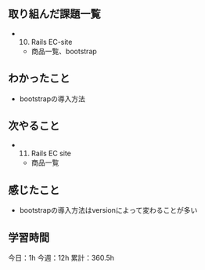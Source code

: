 ## 取り組んだ課題一覧

- 10. Rails EC-site
  - 商品一覧、bootstrap

## わかったこと

- bootstrapの導入方法

## 次やること

- 11. Rails EC site
  - 商品一覧

## 感じたこと

- bootstrapの導入方法はversionによって変わることが多い

## 学習時間

今日：1h
今週：12h
累計：360.5h
